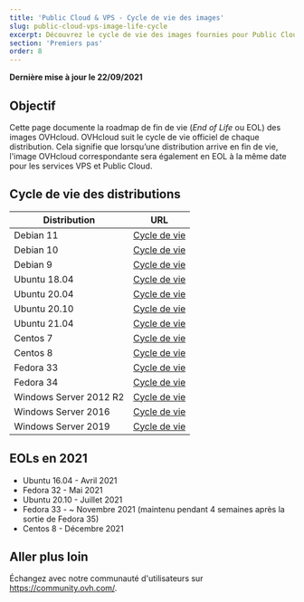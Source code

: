 ```yaml
---
title: 'Public Cloud & VPS - Cycle de vie des images'
slug: public-cloud-vps-image-life-cycle
excerpt: Découvrez le cycle de vie des images fournies pour Public Cloud & VPS
section: 'Premiers pas'
order: 8
---
```


**Dernière mise à jour le 22/09/2021**

## Objectif

Cette page documente la roadmap de fin de vie (*End of Life* ou EOL) des images OVHcloud. OVHcloud suit le cycle de vie officiel de chaque distribution. Cela signifie que lorsqu’une distribution arrive en fin de vie, l'image OVHcloud correspondante sera également en EOL à la même date pour les services VPS et Public Cloud.

## Cycle de vie des distributions

| Distribution                  | URL                                                                                       |
| ----------------------------- | ----------------------------------------------------------------------------------------- |
| Debian 11                     | [Cycle de vie](https://wiki.debian.org/DebianReleases)                                      |
| Debian 10                     | [Cycle de vie](https://wiki.debian.org/DebianReleases)                                      |
| Debian 9                      | [Cycle de vie](https://wiki.debian.org/DebianReleases)                                      |
| Ubuntu 18.04                  | [Cycle de vie](https://wiki.ubuntu.com/Releases)                                            |
| Ubuntu 20.04                  | [Cycle de vie](https://wiki.ubuntu.com/Releases)                                            |
| Ubuntu 20.10                  | [Cycle de vie](https://wiki.ubuntu.com/Releases)                                            |
| Ubuntu 21.04                  | [Cycle de vie](https://wiki.ubuntu.com/Releases)                                            |
| Centos 7                      | [Cycle de vie](https://wiki.centos.org/About/Product)                                       |
| Centos 8                      | [Cycle de vie](https://wiki.centos.org/About/Product)                                       |
| Fedora 33                     | [Cycle de vie](https://fedoraproject.org/wiki/Fedora_Release_Life_Cycle)                    |
| Fedora 34                     | [Cycle de vie](https://fedoraproject.org/wiki/Fedora_Release_Life_Cycle)                    |
| Windows Server 2012 R2        | [Cycle de vie](https://docs.microsoft.com/en-us/lifecycle/products/windows-server-2012-r2)  |
| Windows Server 2016           | [Cycle de vie](https://docs.microsoft.com/en-us/lifecycle/products/windows-server-2016)     |
| Windows Server 2019           | [Cycle de vie](https://docs.microsoft.com/en-us/lifecycle/products/windows-server-2019)     |

## EOLs en 2021

- Ubuntu 16.04 - Avril 2021
- Fedora 32 - Mai 2021
- Ubuntu 20.10 - Juillet 2021
- Fedora 33 - ~ Novembre 2021 (maintenu pendant 4 semaines après la sortie de Fedora 35)
- Centos 8 - Décembre 2021

## Aller plus loin

Échangez avec notre communauté d'utilisateurs sur <https://community.ovh.com/>.
